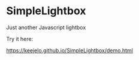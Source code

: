 # SimpleLightbox
Just another Javascript lightbox

Try it here:

https://keejelo.github.io/SimpleLightbox/demo.html
